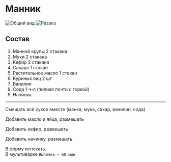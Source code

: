 # Манник

![Общий вид](common.jpg)
![Разрез](cut.jpg)

## Состав

1. Манной крупы 2 стакана
2. Муки 2 стакана
3. Кефир 2 стакана
4. Сахара 1 стакан
5. Растительное масло 1 стакан
6. Куриных яиц 2 шт
7. Ванилин
8. Сода 1 ч-л (полная почти c горкой)
9. Начинка 

---

Смешать всё сухое вместе (манка, мука, сахар, ванилин, сода)

Добавить масло и яйца, размешать

Добавить кефир, размешать

Добавить начинку, размешать

В форму испекать.  
В мультиварке `Выпечка ~ 60 мин`